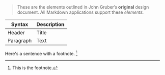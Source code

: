 <!-- # P140 lessons
## Hello
### Hello again
#### Hello again
##### Hello again
###### Hello again -->

> These are the elements outlined in John Gruber’s **original** design document. All Markdown applications support these _elements._

<!--
1. Alma
2. Armud
3. Heyva

- Alma
- Heyva
- Armud

```
  let a = 12;
```

---

[link](https://google.com)

![github](https://github.githubassets.com/images/modules/logos_page/GitHub-Mark.png) -->

| Syntax    | Description |
| --------- | ----------- |
| Header    | Title       |
| Paragraph | Text        |

Here's a sentence with a footnote. [^1]

[^1]: This is the footnote.
